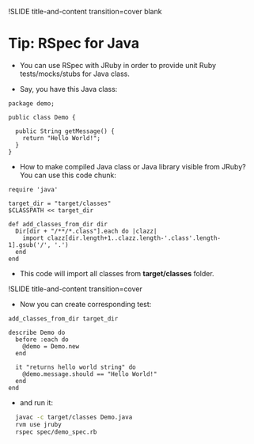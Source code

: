 !SLIDE title-and-content transition=cover blank

# Tip: RSpec for Java

* You can use RSpec with JRuby in order to provide unit Ruby tests/mocks/stubs for Java class.

* Say, you have this Java class:

```
package demo;

public class Demo {

  public String getMessage() {
    return "Hello World!";
  }
}
```

* How to make compiled Java class or Java library visible from JRuby? You can use this code chunk:


```
require 'java'

target_dir = "target/classes"
$CLASSPATH << target_dir

def add_classes_from_dir dir
  Dir[dir + "/**/*.class"].each do |clazz|
    import clazz[dir.length+1..clazz.length-'.class'.length-1].gsub('/', '.')
  end
end
```

* This code will import all classes from **target/classes** folder.


!SLIDE title-and-content transition=cover

* Now you can create corresponding test:

```
add_classes_from_dir target_dir

describe Demo do
  before :each do
    @demo = Demo.new
  end

  it "returns hello world string" do
    @demo.message.should == "Hello World!"
  end
end
```

* and run it:

```bash
  javac -c target/classes Demo.java
  rvm use jruby
  rspec spec/demo_spec.rb
```